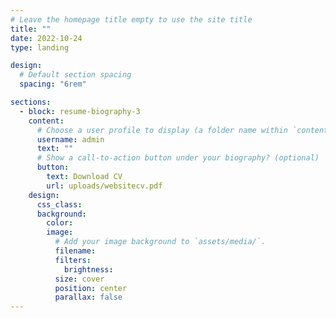 ```yaml
---
# Leave the homepage title empty to use the site title
title: ""
date: 2022-10-24
type: landing

design:
  # Default section spacing
  spacing: "6rem"

sections:
  - block: resume-biography-3
    content:
      # Choose a user profile to display (a folder name within `content/authors/`)
      username: admin
      text: ""
      # Show a call-to-action button under your biography? (optional)
      button:
        text: Download CV
        url: uploads/websitecv.pdf
    design:
      css_class: 
      background:
        color: 
        image:
          # Add your image background to `assets/media/`.
          filename: 
          filters:
            brightness:
          size: cover
          position: center
          parallax: false
---
```

